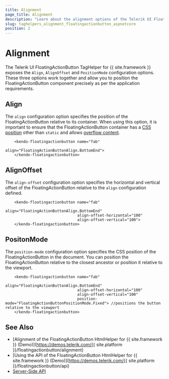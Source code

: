 ```yaml
---
title: Alignment
page_title: Alignment
description: "Learn about the alignment options of the Telerik UI FloatingActionButton TagHelper for {{ site.framework }} and learn how to configure the positioning of the widget."
slug: taghelpers_alignment_floatingactionbutton_aspnetcore
position: 2
---
```


# Alignment

The Telerik UI FloatingActionButton TagHelper for {{ site.framework }} exposes the `Align`, `AlignOffset` and `PositionMode` configuration options. These three options work together and allow you to position the FloatingActionButton component precisely as per the application requirements.


## Align

The `align` configuration option specifies the position of the FloatingActionButton relative to its container. When using this option, it is important to ensure that the FloatingActionButton container has a [CSS position](https://developer.mozilla.org/en-US/docs/Web/CSS/position) other than `static` and allows [overflow content](https://developer.mozilla.org/en-US/docs/Web/CSS/overflow). 

```tagHelper
    <kendo-floatingactionbutton name="fab"
                                align="FloatingActionButtonAlign.BottomEnd">
    </kendo-floatingactionbutton>
```

## AlignOffset

The `align-offset` configuration option specifies the horizontal and vertical offset of the FloatingActionButton relative to the `align` configuration defined.

```tagHelper
    <kendo-floatingactionbutton name="fab"
                                align="FloatingActionButtonAlign.BottomEnd"
                                align-offset-horizontal="100"
                                align-offset-vertical="100">
    </kendo-floatingactionbutton>
```

## PositonMode

The `position-mode` configuration option specifies the CSS position of the FloatingActionButton in the document. You can position the FloatingActionButton relative to the closest ancestor or position it relative to the viewport.

```tagHelper
    <kendo-floatingactionbutton name="fab"
                                align="FloatingActionButtonAlign.BottomEnd"
                                align-offset-horizontal="100"
                                align-offset-vertical="100"
                                position-mode="FloatingActionButtonPositionMode.Fixed"> //positions the button relative to the viewport
    </kendo-floatingactionbutton>
```

## See Also

* [Alignment of the FloatingActionButton HtmlHelper for {{ site.framework }} (Demo)](https://demos.telerik.com/{{ site.platform }}/floatingactionbutton/alignment)
* [Using the API of the FloatingActionButton HtmlHelper for {{ site.framework }} (Demo)](https://demos.telerik.com/{{ site.platform }}/floatingactionbutton/api)
* [Server-Side API](/api/floatingactionbutton)
